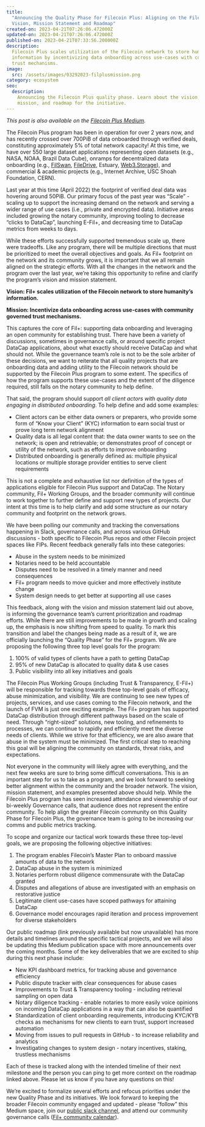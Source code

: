 ```yaml
---
title:
  "Announcing the Quality Phase for Filecoin Plus: Aligning on the Filecoin Plus
  Vision, Mission Statement and Roadmap"
created-on: 2023-04-21T07:26:06.472000Z
updated-on: 2023-04-21T07:26:06.472000Z
published-on: 2023-04-21T07:33:56.200000Z
description:
  Filecoin Plus scales utilization of the Filecoin network to store humanity’s
  information by incentivizing data onboarding across use-cases with community governed
  trust mechanisms.
image:
  src: /assets/images/03292023-filplusmission.png
category: ecosystem
seo:
  description:
    Announcing the Filecoin Plus quality phase. Learn about the vision,
    mission, and roadmap for the initiative.
---
```


_This post is also available on the [Filecoin Plus Medium](https://medium.com/filecoin-plus/announcing-the-quality-phase-for-filecoin-plus-2890a9797456)._

The Filecoin Plus program has been in operation for over 2 years now, and has recently crossed over 700PiB of data onboarded through verified deals, constituting approximately 5% of total network capacity! At this time, we have over 550 large dataset applications representing open datasets (e.g., NASA, NOAA, Brazil Data Cube), onramps for decentralized data onboarding (e.g., [FilSwan](/ecosystem-explorer/filswan), [FileDrive](/ecosystem-explorer/filedrive), Estuary, [Web3.Storage](/ecosystem-explorer/web3-storage)), and commercial & academic projects (e.g., Internet Archive, USC Shoah Foundation, CERN).

Last year at this time (April 2022) the footprint of verified deal data was hovering around 50PiB. Our primary focus of the past year was “Scale” - scaling up to support the increasing demand on the network and serving a wider range of use cases (i.e., private and encrypted data). Initiative areas included growing the notary community, improving tooling to decrease “clicks to DataCap”, launching E-Fil+, and decreasing time to DataCap metrics from weeks to days.

While these efforts successfully supported tremendous scale up, there were tradeoffs. Like any program, there will be multiple directions that must be prioritized to meet the overall objectives and goals. As Fil+ footprint on the network and its community grows, it is important that we all remain aligned on the strategic efforts. With all the changes in the network and the program over the last year, we’re taking this opportunity to refine and clarify the program’s vision and mission statement.

**Vision: Fil+ scales utilization of the Filecoin network to store humanity’s information.**

**Mission: Incentivize data onboarding across use-cases with community governed trust mechanisms.**

This captures the core of Fil+: supporting data onboarding and leveraging an open community for establishing trust. There have been a variety of discussions, sometimes in governance calls, or around specific project DataCap applications, about what exactly should receive DataCap and what should not. While the governance team’s role is not to be the sole arbiter of these decisions, we want to reiterate that all quality projects that are onboarding data and adding utility to the Filecoin network should be supported by the Filecoin Plus program to some extent. The specifics of how the program supports these use-cases and the extent of the diligence required, still falls on the notary community to help define.

That said, the program should support _all client actors with quality data engaging in distributed onboarding_. To help define and add some examples:

- Client actors can be either data owners or preparers, who provide some form of “Know your Client” (KYC) information to earn social trust or prove long term network alignment
- Quality data is all legal content that: the data owner wants to see on the network; is open and retrievable; or demonstrates proof of concept or utility of the network, such as efforts to improve onboarding
- Distributed onboarding is generally defined as: multiple physical locations or multiple storage provider entities to serve client requirements

This is not a complete and exhaustive list nor definition of the types of applications eligible for Filecoin Plus support and DataCap. The Notary community, Fil+ Working Groups, and the broader community will continue to work together to further define and support new types of projects. Our intent at this time is to help clarify and add some structure as our notary community and footprint on the network grows.

We have been polling our community and tracking the conversations happening in Slack, governance calls, and across various GitHub discussions - both specific to Filecoin Plus repos and other Filecoin project spaces like FIPs. Recent feedback generally falls into these categories:

- Abuse in the system needs to be minimized
- Notaries need to be held accountable
- Disputes need to be resolved in a timely manner and need consequences
- Fil+ program needs to move quicker and more effectively institute change
- System design needs to get better at supporting all use cases

This feedback, along with the vision and mission statement laid out above, is informing the governance team’s current prioritization and roadmap efforts. While there are still improvements to be made in growth and scaling up, the emphasis is now shifting from speed to quality. To mark this transition and label the changes being made as a result of it, we are officially launching the “Quality Phase” for the Fil+ program. We are proposing the following three top level goals for the program:

1. 100% of valid types of clients have a path to getting DataCap
2. 95% of new DataCap is allocated to quality data & use cases
3. Public visibility into all key initiatives and goals

The Filecoin Plus Working Groups (including Trust & Transparency, E-Fil+) will be responsible for tracking towards these top-level goals of efficacy, abuse minimization, and visibility. We are continuing to see new types of projects, services, and use cases coming to the Filecoin network, and the launch of FVM is just one exciting example. The Fil+ program has supported DataCap distribution through different pathways based on the scale of need. Through “right-sized” solutions, new tooling, and refinements to processes, we can continue to rapidly and efficiently meet the diverse needs of clients. While we strive for that efficiency, we are also aware that abuse in the system must be minimized. The first critical step to reaching this goal will be aligning the community on standards, threat risks, and expectations.

Not everyone in the community will likely agree with everything, and the next few weeks are sure to bring some difficult conversations. This is an important step for us to take as a program, and we look forward to seeking better alignment within the community and the broader network. The vision, mission statement, and examples presented above should help. While the Filecoin Plus program has seen increased attendance and viewership of our bi-weekly Governance calls, that audience does not represent the entire community. To help align the greater Filecoin community on this Quality Phase for Filecoin Plus, the governance team is going to be increasing our comms and public metrics tracking.

To scope and organize our tactical work towards these three top-level goals, we are proposing the following objective initiatives:

1. The program enables Filecoin’s Master Plan to onboard massive amounts of data to the network
2. DataCap abuse in the system is minimized
3. Notaries perform robust diligence commensurate with the DataCap granted
4. Disputes and allegations of abuse are investigated with an emphasis on restorative justice
5. Legitimate client use-cases have scoped pathways for attaining DataCap
6. Governance model encourages rapid iteration and process improvement for diverse stakeholders

Our public roadmap (link previously available but now unavailable) has more details and timelines around the specific tactical projects, and we will also be updating this Medium publication space with more announcements over the coming months. Some of the key deliverables that we are excited to ship during this next phase include:

- New KPI dashboard metrics, for tracking abuse and governance efficiency
- Public dispute tracker with clear consequences for abuse cases
- Improvements to Trust & Transparency tooling - including retrieval sampling on open data
- Notary diligence tracking - enable notaries to more easily voice opinions on incoming DataCap applications in a way that can also be quantified
- Standardization of client onboarding requirements, introducing KYC/KYB checks as mechanisms for new clients to earn trust, support increased automation
- Moving from issues to pull requests in GitHub - to increase reliability and analytics
- Investigating changes to system design - notary incentives, staking, trustless mechanisms

Each of these is tracked along with the intended timeline of their next milestone and the person you can ping to get more context on the roadmap linked above. Please let us know if you have any questions on this!

We’re excited to formalize several efforts and refocus priorities under the new Quality Phase and its initiatives. We look forward to keeping the broader Filecoin community engaged and updated - please “follow” this Medium space, join our [public slack channel](https://filecoinproject.slack.com/archives/C01DLAPKDGX), and attend our community governance calls ([Fil+ community calendar](https://calendar.google.com/calendar/u/1?cid=Y19rMWdrZm9vbTE3ZzBqOGM2YmFtNnVmNDNqMEBncm91cC5jYWxlbmRhci5nb29nbGUuY29t)).
